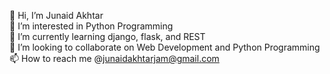 👋 Hi, I’m Junaid Akhtar <br>
👀 I’m interested in Python Programming <br>
🌱 I’m currently learning django, flask, and REST <br> 
💞 I’m looking to collaborate on Web Development and Python Programming <br>
📫 How to reach me @junaidakhtarjam@gmail.com <br>